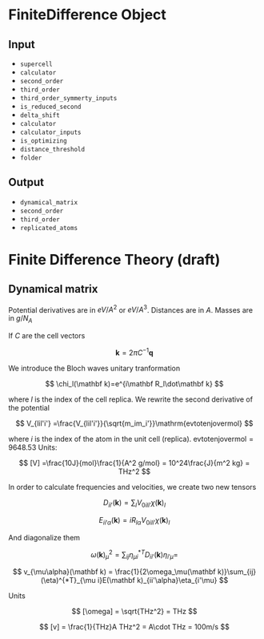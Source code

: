 # FiniteDifference Object
## Input
- `supercell`
- `calculator`
- `second_order`
- `third_order`
- `third_order_symmerty_inputs`
- `is_reduced_second`
- `delta_shift`
- `calculator`
- `calculator_inputs`
- `is_optimizing`
- `distance_threshold`
- `folder`

## Output
- `dynamical_matrix`
- `second_order`
- `third_order`
- `replicated_atoms`


# Finite Difference Theory  (draft)


## Dynamical matrix

Potential derivatives are in
$eV/A^2$ or $eV/A^3$. Distances are in $A$. Masses are in $g/N_A$



If $C$ are the cell vectors

$$
\mathbf k = 2 \pi C^{-1}\mathbf q
$$

We introduce the Bloch waves unitary tranformation

$$
\chi_l(\mathbf k)=e^{i\mathbf R_l\dot\mathbf k}
$$

where $l$ is the index of the cell replica.
We rewrite the second derivative of the potential

$$
V_{lil'i'} =\frac{V_{lil'i'}}{\sqrt{m_im_i'}}\mathrm{evtotenjovermol}
$$

where $i$ is the index of the atom in the unit cell (replica). $\mathrm{evtotenjovermol}=9648.53$
Units:

$$
[V] =\frac{10J}{mol}\frac{1}{A^2 g/mol}
= 10^24\frac{J}{m^2 kg} = THz^2
$$

In order to calculate frequencies and velocities, we create two new tensors

$$
D_{ii'}(\mathbf k) = \sum_l V_{0ili'}\chi(\mathbf k)_l
$$

$$
E_{ii'\alpha}(\mathbf k) = i R_{l \alpha} V_{0ili'}\chi(\mathbf k)_l
$$

And diagonalize them

$$
\omega(\mathbf k)_\mu^2 = \sum_{ij}\eta_{\mu i}^{*T}D_{ii'}(\mathbf k)\eta_{i'\mu} =
$$

$$
v_{\mu\alpha}(\mathbf k) = \frac{1}{2\omega_\mu(\mathbf k)}\sum_{ij}(\eta)^{*T}_{\mu i}E(\mathbf k)_{ii'\alpha}\eta_{i'\mu}
$$

Units

$$
[\omega] = \sqrt{THz^2} = THz
$$

$$
[v] = \frac{1}{THz}A THz^2 = A\cdot THz = 100m/s
$$